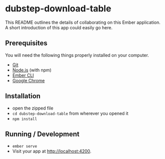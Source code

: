 # dubstep-download-table

This README outlines the details of collaborating on this Ember application.
A short introduction of this app could easily go here.

## Prerequisites

You will need the following things properly installed on your computer.

* [Git](https://git-scm.com/)
* [Node.js](https://nodejs.org/) (with npm)
* [Ember CLI](https://ember-cli.com/)
* [Google Chrome](https://google.com/chrome/)

## Installation

* open the zipped file
* `cd dubstep-download-table` from wherever you opened it
* `npm install`

## Running / Development

* `ember serve`
* Visit your app at [http://localhost:4200](http://localhost:4200).
